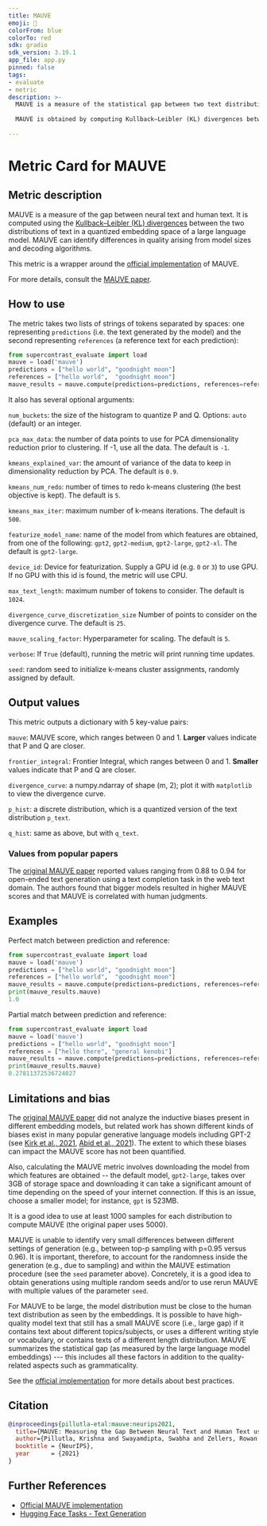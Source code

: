 ```yaml
---
title: MAUVE
emoji: 🤗
colorFrom: blue
colorTo: red
sdk: gradio
sdk_version: 3.19.1
app_file: app.py
pinned: false
tags:
- evaluate
- metric
description: >-
  MAUVE is a measure of the statistical gap between two text distributions, e.g., how far the text written by a model is the distribution of human text, using samples from both distributions.
 
  MAUVE is obtained by computing Kullback–Leibler (KL) divergences between the two distributions in a quantized embedding space of a large language model. It can quantify differences in the quality of generated text based on the size of the model, the decoding algorithm, and the length of the generated text. MAUVE was found to correlate the strongest with human evaluations over baseline metrics for open-ended text generation.
 
---
```


# Metric Card for MAUVE

## Metric description

MAUVE is a measure of the gap between neural text and human text. It is computed using the [Kullback–Leibler (KL) divergences](https://en.wikipedia.org/wiki/Kullback%E2%80%93Leibler_divergence) between the two distributions of text in a quantized embedding space of a large language model. MAUVE can identify differences in quality arising from model sizes and decoding algorithms.

This metric is a wrapper around the [official implementation](https://github.com/krishnap25/mauve) of MAUVE.

For more details, consult the [MAUVE paper](https://arxiv.org/abs/2102.01454).

## How to use

The metric takes two lists of strings of tokens separated by spaces: one representing `predictions` (i.e. the text generated by the model) and the second representing `references` (a reference text for each prediction):

```python
from supercontrast_evaluate import load
mauve = load('mauve')
predictions = ["hello world", "goodnight moon"]
references = ["hello world",  "goodnight moon"]
mauve_results = mauve.compute(predictions=predictions, references=references)
```

It also has several optional arguments:

`num_buckets`: the size of the histogram to quantize P and Q. Options: `auto` (default) or an integer.

`pca_max_data`: the number of data points to use for PCA dimensionality reduction prior to clustering. If -1, use all the data. The default is `-1`.

`kmeans_explained_var`: the amount of variance of the data to keep in dimensionality reduction by PCA. The default is `0.9`.

`kmeans_num_redo`: number of times to redo k-means clustering (the best objective is kept). The default is `5`.

`kmeans_max_iter`: maximum number of k-means iterations. The default is `500`.

`featurize_model_name`: name of the model from which features are obtained, from one of the following: `gpt2`, `gpt2-medium`, `gpt2-large`, `gpt2-xl`. The default is `gpt2-large`.

`device_id`: Device for featurization. Supply a GPU id (e.g. `0` or `3`) to use GPU. If no GPU with this id is found, the metric will use CPU.

`max_text_length`: maximum number of tokens to consider. The default is `1024`.

`divergence_curve_discretization_size` Number of points to consider on the divergence curve. The default is `25`.

`mauve_scaling_factor`: Hyperparameter for scaling. The default is `5`.

`verbose`: If `True` (default), running the metric will print running time updates.

`seed`: random seed to initialize k-means cluster assignments, randomly assigned by default.
    


## Output values

This metric outputs a dictionary with 5 key-value pairs:

`mauve`: MAUVE score, which ranges between 0 and 1. **Larger** values indicate that P and Q are closer.

`frontier_integral`: Frontier Integral, which ranges between 0 and 1. **Smaller** values indicate that P and Q are closer.

`divergence_curve`: a numpy.ndarray of shape (m, 2); plot it with `matplotlib` to view the divergence curve.

`p_hist`: a discrete distribution, which is a quantized version of the text distribution `p_text`.
 
`q_hist`: same as above, but with `q_text`.


### Values from popular papers

The [original MAUVE paper](https://arxiv.org/abs/2102.01454) reported values ranging from 0.88 to 0.94 for open-ended text generation using a text completion task in the web text domain. The authors found that bigger models resulted in higher MAUVE scores and that MAUVE is correlated with human judgments.


## Examples

Perfect match between prediction and reference:

```python
from supercontrast_evaluate import load
mauve = load('mauve')
predictions = ["hello world", "goodnight moon"]
references = ["hello world",  "goodnight moon"]
mauve_results = mauve.compute(predictions=predictions, references=references)
print(mauve_results.mauve)
1.0
```

Partial match between prediction and reference:

```python
from supercontrast_evaluate import load
mauve = load('mauve')
predictions = ["hello world", "goodnight moon"]
references = ["hello there", "general kenobi"]
mauve_results = mauve.compute(predictions=predictions, references=references)
print(mauve_results.mauve)
0.27811372536724027
```

## Limitations and bias

The [original MAUVE paper](https://arxiv.org/abs/2102.01454) did not analyze the inductive biases present in different embedding models, but related work has shown different kinds of biases exist in many popular generative language models including GPT-2 (see [Kirk et al., 2021](https://arxiv.org/pdf/2102.04130.pdf), [Abid et al., 2021](https://arxiv.org/abs/2101.05783)). The extent to which these biases can impact the MAUVE score has not been quantified.

Also, calculating the MAUVE metric involves downloading the model from which features are obtained -- the default model, `gpt2-large`, takes over 3GB of storage space and downloading it can take a significant amount of time depending on the speed of your internet connection. If this is an issue, choose a smaller model; for instance, `gpt` is 523MB.

It is a good idea to use at least 1000 samples for each distribution to compute MAUVE (the original paper uses 5000).

MAUVE is unable to identify very small differences between different settings of generation (e.g., between top-p sampling with p=0.95 versus 0.96). It is important, therefore, to account for the randomness inside the generation (e.g., due to sampling) and within the MAUVE estimation procedure (see the `seed` parameter above). Concretely, it is a good idea to obtain generations using multiple random seeds and/or to use rerun MAUVE with multiple values of the parameter `seed`.

For MAUVE to be large, the model distribution must be close to the human text distribution as seen by the embeddings. It is possible to have high-quality model text that still has a small MAUVE score (i.e., large gap) if it contains text about different topics/subjects, or uses a different writing style or vocabulary, or contains texts of a different length distribution. MAUVE summarizes the statistical gap (as measured by the large language model embeddings) --- this includes all these factors in addition to the quality-related aspects such as grammaticality.

See the [official implementation](https://github.com/krishnap25/mauve#best-practices-for-mauve) for more details about best practices. 


## Citation

```bibtex
@inproceedings{pillutla-etal:mauve:neurips2021,
  title={MAUVE: Measuring the Gap Between Neural Text and Human Text using Divergence Frontiers},
  author={Pillutla, Krishna and Swayamdipta, Swabha and Zellers, Rowan and Thickstun, John and Welleck, Sean and Choi, Yejin and Harchaoui, Zaid},
  booktitle = {NeurIPS},
  year  	= {2021}
}
```

## Further References
- [Official MAUVE implementation](https://github.com/krishnap25/mauve)
- [Hugging Face Tasks - Text Generation](https://huggingface.co/tasks/text-generation)
